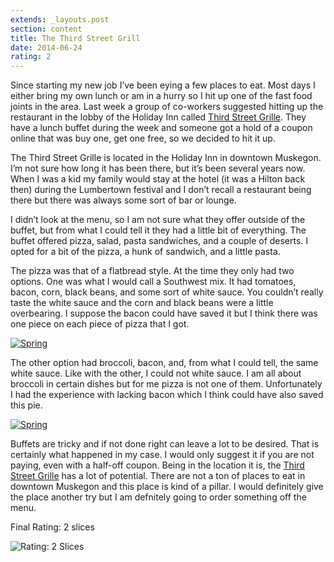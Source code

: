 ```yaml
---
extends: _layouts.post
section: content
title: The Third Street Grill
date: 2014-06-24
rating: 2
---
```


Since starting my new job I’ve been eying a few places to eat. Most days I either bring my own lunch or am in a hurry so I hit up one of the fast food joints in the area. Last week a group of co-workers suggested hitting up the restaurant in the lobby of the Holiday Inn called [Third Street Grille](https://www.facebook.com/ThirdStreetGrille/). They have a lunch buffet during the week and someone got a hold of a coupon online that was buy one, get one free, so we decided to hit it up.

The Third Street Grille is located in the Holiday Inn in downtown Muskegon. I’m not sure how long it has been there, but it’s been several years now. When I was a kid my family would stay at the hotel (it was a Hilton back then) during the Lumbertown festival and I don’t recall a restaurant being there but there was always some sort of bar or lounge.

I didn’t look at the menu, so I am not sure what they offer outside of the buffet, but from what I could tell it they had a little bit of everything. The buffet offered pizza, salad, pasta sandwiches, and a couple of deserts. I opted for a bit of the pizza, a hunk of sandwich, and a little pasta.

The pizza was that of a flatbread style. At the time they only had two options. One was what I would call a Southwest mix. It had tomatoes, bacon, corn, black beans, and some sort of white sauce. You couldn’t really taste the white sauce and the corn and black beans were a little overbearing. I suppose the bacon could have saved it but I think there was one piece on each piece of pizza that I got.

[![Spring](https://farm3.staticflickr.com/2930/14006494993_e126a87bca.jpg)](https://www.flickr.com/photos/joefearnley/14006494993 "Spring by Joe Fearnley, on Flickr")

The other option had broccoli, bacon, and, from what I could tell, the same white sauce. Like with the other, I could not white sauce. I am all about broccoli in certain dishes but for me pizza is not one of them. Unfortunately I had the experience with lacking bacon which I think could have also saved this pie.

[![Spring](https://farm6.staticflickr.com/5493/13986494735_68909e650a.jpg)](https://www.flickr.com/photos/joefearnley/13986494735 "Spring by Joe Fearnley, on Flickr")

Buffets are tricky and if not done right can leave a lot to be desired. That is certainly what happened in my case. I would only suggest it if you are not paying, even with a half-off coupon. Being in the location it is, the [Third Street Grille](https://www.facebook.com/ThirdStreetGrille/) has a lot of potential. There are not a ton of places to eat in downtown Muskegon and this place is kind of a pillar. I would definitely give the place another try but I am defnitely going to order something off the menu.

Final Rating: 2 slices

![Rating: 2 Slices](/assets/img/pizza2_sm.jpg)